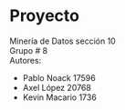 # Proyecto
Minería de Datos sección 10  
Grupo # 8  
Autores:  
- Pablo Noack 17596
- Axel López 20768
- Kevin Macario 1736
